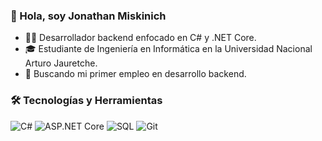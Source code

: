 ### 👋 Hola, soy Jonathan Miskinich
- 👨‍💻 Desarrollador backend enfocado en C# y .NET Core.
- 🎓 Estudiante de Ingeniería en Informática en la Universidad Nacional Arturo Jauretche.
- 💼 Buscando mi primer empleo en desarrollo backend.

### 🛠️ Tecnologías y Herramientas
![C#](https://img.shields.io/badge/-C%23-239120?style=flat-square&logo=c-sharp&logoColor=white)
![ASP.NET Core](https://img.shields.io/badge/-ASP.NET%20Core-5C2D91?style=flat-square&logo=dot-net&logoColor=white)
![SQL](https://img.shields.io/badge/-SQL-4479A1?style=flat-square&logo=postgresql&logoColor=white)
![Git](https://img.shields.io/badge/-Git-F05032?style=flat-square&logo=git&logoColor=white)


<!--
**JonathanMiskinich/JonathanMIskinich** is a ✨ _special_ ✨ repository because its `README.md` (this file) appears on your GitHub profile.

Here are some ideas to get you started:

- 🔭 I’m currently working on ...
- 🌱 I’m currently learning ...
- 👯 I’m looking to collaborate on ...
- 🤔 I’m looking for help with ...
- 💬 Ask me about ...
- 📫 How to reach me: ...
- 😄 Pronouns: ...
- ⚡ Fun fact: ...
-->
